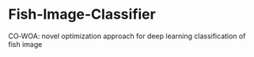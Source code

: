 # Fish-Image-Classifier
CO‐WOA: novel optimization approach for deep learning classification of fish image
